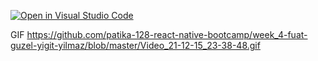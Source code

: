 [![Open in Visual Studio Code](https://classroom.github.com/assets/open-in-vscode-f059dc9a6f8d3a56e377f745f24479a46679e63a5d9fe6f495e02850cd0d8118.svg)](https://classroom.github.com/online_ide?assignment_repo_id=6541738&assignment_repo_type=AssignmentRepo)

GIF
https://github.com/patika-128-react-native-bootcamp/week_4-fuat-guzel-yigit-yilmaz/blob/master/Video_21-12-15_23-38-48.gif